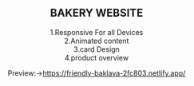 <center>
<h2>BAKERY WEBSITE</h2>
<p>
1.Responsive For all Devices<br>
2.Animated content<br>
3.card Design<br>
4.product overview
  
Preview:->https://friendly-baklava-2fc803.netlify.app/
</center>
